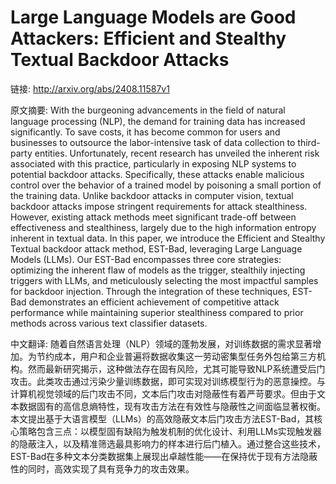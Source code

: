 # Large Language Models are Good Attackers: Efficient and Stealthy Textual Backdoor Attacks

链接: http://arxiv.org/abs/2408.11587v1

原文摘要:
With the burgeoning advancements in the field of natural language processing
(NLP), the demand for training data has increased significantly. To save costs,
it has become common for users and businesses to outsource the labor-intensive
task of data collection to third-party entities. Unfortunately, recent research
has unveiled the inherent risk associated with this practice, particularly in
exposing NLP systems to potential backdoor attacks. Specifically, these attacks
enable malicious control over the behavior of a trained model by poisoning a
small portion of the training data. Unlike backdoor attacks in computer vision,
textual backdoor attacks impose stringent requirements for attack stealthiness.
However, existing attack methods meet significant trade-off between
effectiveness and stealthiness, largely due to the high information entropy
inherent in textual data. In this paper, we introduce the Efficient and
Stealthy Textual backdoor attack method, EST-Bad, leveraging Large Language
Models (LLMs). Our EST-Bad encompasses three core strategies: optimizing the
inherent flaw of models as the trigger, stealthily injecting triggers with
LLMs, and meticulously selecting the most impactful samples for backdoor
injection. Through the integration of these techniques, EST-Bad demonstrates an
efficient achievement of competitive attack performance while maintaining
superior stealthiness compared to prior methods across various text classifier
datasets.

中文翻译:
随着自然语言处理（NLP）领域的蓬勃发展，对训练数据的需求显著增加。为节约成本，用户和企业普遍将数据收集这一劳动密集型任务外包给第三方机构。然而最新研究揭示，这种做法存在固有风险，尤其可能导致NLP系统遭受后门攻击。此类攻击通过污染少量训练数据，即可实现对训练模型行为的恶意操控。与计算机视觉领域的后门攻击不同，文本后门攻击对隐蔽性有着严苛要求。但由于文本数据固有的高信息熵特性，现有攻击方法在有效性与隐蔽性之间面临显著权衡。本文提出基于大语言模型（LLMs）的高效隐蔽文本后门攻击方法EST-Bad，其核心策略包含三点：以模型固有缺陷为触发机制的优化设计、利用LLMs实现触发器的隐蔽注入，以及精准筛选最具影响力的样本进行后门植入。通过整合这些技术，EST-Bad在多种文本分类数据集上展现出卓越性能——在保持优于现有方法隐蔽性的同时，高效实现了具有竞争力的攻击效果。
